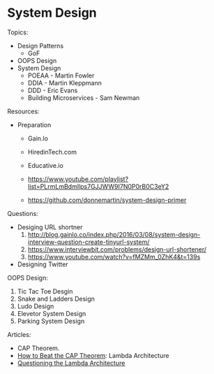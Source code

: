 # System Design

Topics:
  - Design Patterns
    - GoF
  - OOPS Design
  - System Design
    - POEAA - Martin Fowler
    - DDIA - Martin Kleppmann
    - DDD - Eric Evans
    - Building Microservices - Sam Newman
    
 Resources:
 - Preparation
    - Gain.lo
    - HiredinTech.com
    - Educative.io
  
    - https://www.youtube.com/playlist?list=PLrmLmBdmIlps7GJJWW9I7N0P0rB0C3eY2
    - https://github.com/donnemartin/system-design-primer

Questions:
- Desiging URL shortner
  1. http://blog.gainlo.co/index.php/2016/03/08/system-design-interview-question-create-tinyurl-system/
  2. https://www.interviewbit.com/problems/design-url-shortener/
  3. https://www.youtube.com/watch?v=fMZMm_0ZhK4&t=139s
- Designing Twitter

OOPS Design:
1. Tic Tac Toe Desgin
2. Snake and Ladders Design
3. Ludo Design
4. Elevetor System Design
5. Parking System Design


Articles:
- CAP Theorem.
- [How to Beat the CAP Theorem](http://nathanmarz.com/blog/how-to-beat-the-cap-theorem.html): Lambda Architecture
- [Questioning the Lambda Architecture](https://www.oreilly.com/ideas/questioning-the-lambda-architecture)
